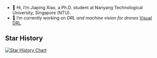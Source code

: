 - 👋 Hi, I’m Jiaping Xiao, a Ph.D. student at Nanyang Technological University, Singapore (NTU).
- 🌱 I’m currently working on *DRL and machine vision for drones* [Visual DRL](https://github.com/NTU-ICG).

## Star History

[![Star History Chart](https://api.star-history.com/svg?repos=NTU-ICG/CTS-visual-drone-swarm.git,NTU-ICG/AMS-DRL-for-Pursuit-Evasion.git,NTU-ICG/multidrone-detection-tracking.git,xjp99v5/Angle-Constrained-Formation-UAVs.git,xjp99v5/Threat-Analysis-for-Smart-Cities.git&type=Timeline)](https://star-history.com/#NTU-ICG/CTS-visual-drone-swarm.git&NTU-ICG/AMS-DRL-for-Pursuit-Evasion.git&NTU-ICG/multidrone-detection-tracking.git&xjp99v5/Angle-Constrained-Formation-UAVs.git&xjp99v5/Threat-Analysis-for-Smart-Cities.git&Timeline)


